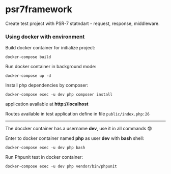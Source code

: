 # psr7framework
Create test project with PSR-7 statndart - request, response, middleware.

### Using docker with environment

Build docker container for initialize project:

```shell
docker-compose build
```
Run docker container in background mode:
```shell
docker-compose up -d
```
Install php dependencies by composer:
```shell
docker-compose exec -u dev php composer install
```
application available at **http://localhost**

Routes available in test application define in file
`public/index.php:26`


---


The doccker container has a username **dev**, use it in all commands 😎

Enter to docker container named **php** as user **dev** with **bash** shell:
```shell
docker-compose exec -u dev php bash
```

Run Phpunit test in docker container:
```shell
docker-compose exec -u dev php vendor/bin/phpunit
```
